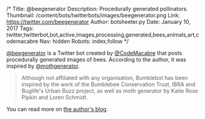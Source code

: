 /*
Title: @beegenerator
Description: Procedurally generated pollinators.
Thumbnail: /content/bots/twitterbots/images/beegenerator.png
Link: https://twitter.com/beegenerator
Author: botsheeter.py
Date: January 10, 2017
Tags: twitter,twitterbot,bot,active,images,processing,generated,bees,animals,art,codemacabre
Nav: hidden
Robots: index,follow
*/

[@beegenerator](https://twitter.com/beegenerator) is a Twitter bot created by [@CodeMacabre](https://twitter.com/CodeMacabre) that posts procedurally generated images of bees. According to the author, it was inspired by [@mothgenerator](/bots/twitterbots/mothgenerator/).

> Although not affiliated with any organisation, Bumblebot has been inspired by the work of the Bumblebee Conservation Trust, IBRA and Buglife's Urban Buzz project, as well as moth generator by Katie Rose Pipkin and Loren Schmidt.

You can read more on [the author's blog](http://codemacabre.com/prj/bumblebot/).
